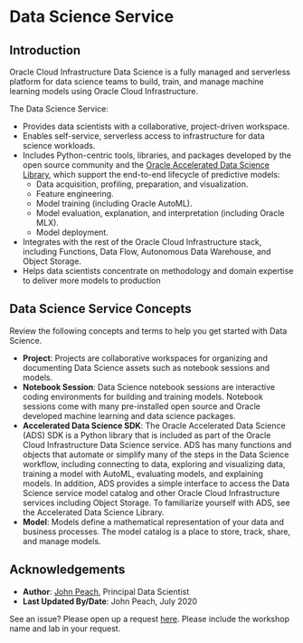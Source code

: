 # Data Science Service

## Introduction

Oracle Cloud Infrastructure Data Science is a fully managed and serverless platform for data science teams to build, train, and manage machine learning models using Oracle Cloud Infrastructure.

The Data Science Service:
* Provides data scientists with a collaborative, project-driven workspace.
* Enables self-service, serverless access to infrastructure for data science workloads.
* Includes Python-centric tools, libraries, and packages developed by the open source community and the [Oracle Accelerated Data Science Library](https://docs.cloud.oracle.com/iaas/tools/ads-sdk/latest/index.html), which support the end-to-end lifecycle of predictive models:
    * Data acquisition, profiling, preparation, and visualization.
    * Feature engineering.
    * Model training (including Oracle AutoML).
    * Model evaluation, explanation, and interpretation (including Oracle MLX).
    * Model deployment.
* Integrates with the rest of the Oracle Cloud Infrastructure stack, including Functions, Data Flow, Autonomous Data Warehouse, and Object Storage.
* Helps data scientists concentrate on methodology and domain expertise to deliver more models to production

## Data Science Service Concepts

Review the following concepts and terms to help you get started with Data Science.

* **Project**: Projects are collaborative workspaces for organizing and documenting Data Science assets such as notebook sessions and models.
* **Notebook Session**: Data Science notebook sessions are interactive coding environments for building and training models. Notebook sessions come with many pre-installed open source and Oracle developed machine learning and data science packages.
* **Accelerated Data Science SDK**: The Oracle Accelerated Data Science (ADS) SDK is a Python library that is included as part of the Oracle Cloud Infrastructure Data Science service. ADS has many functions and objects that automate or simplify many of the steps in the Data Science workflow, including connecting to data, exploring and visualizing data, training a model with AutoML, evaluating models, and explaining models. In addition, ADS provides a simple interface to access the Data Science service model catalog and other Oracle Cloud Infrastructure services including Object Storage. To familiarize yourself with ADS, see the Accelerated Data Science Library.
* **Model**: Models define a mathematical representation of your data and business processes. The model catalog is a place to store, track, share, and manage models.

## Acknowledgements

* **Author**: [John Peach](https://www.linkedin.com/in/jpeach/), Principal Data Scientist
* **Last Updated By/Date**: John Peach, July 2020

See an issue?  Please open up a request [here](https://github.com/oracle/learning-library/issues).   Please include the workshop name and lab in your request.
